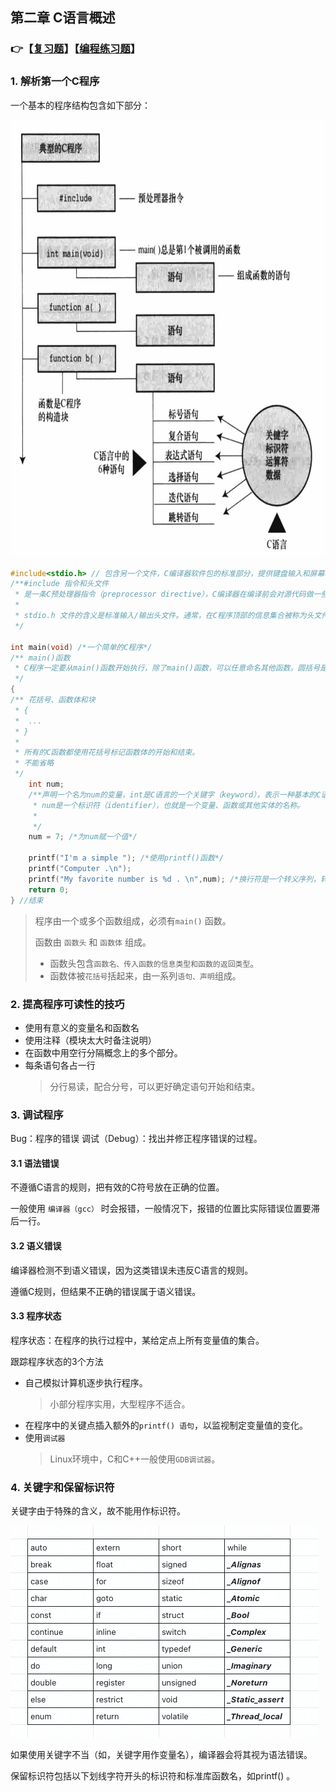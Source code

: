 ## 第二章 C语言概述

### 👉【[复习题](./复习题.md)】【[编程练习题](./编程题.md)】

### 1. 解析第一个C程序
一个基本的程序结构包含如下部分：

<img src ="./img/C程序的结构.png" height="700" width="800" />

```c
#include<stdio.h> // 包含另一个文件，C编译器软件包的标准部分，提供键盘输入和屏幕输出的支持。
/**#include 指令和头文件
 * 是一条C预处理器指令（preprocessor directive），C编译器在编译前会对源代码做一些准备，即预处理（preprocessing）。
 *
 * stdio.h 文件的含义是标准输入/输出头文件。通常，在C程序顶部的信息集合被称为头文件（header）。
 */

int main(void) /*一个简单的C程序*/
/** main()函数
 * C程序一定要从main()函数开始执行，除了main()函数，可以任意命名其他函数。圆括号是用于识别main()是一个函数。
 */
{
/** 花括号、函数体和块
 * {
 *  ...
 * }
 * 
 * 所有的C函数都使用花括号标记函数体的开始和结束。
 * 不能省略
 */
    int num; 
    /**声明一个名为num的变量，int是C语言的一个关键字（keyword），表示一种基本的C语言数据类型，
     * num是一个标识符（identifier），也就是一个变量、函数或其他实体的名称。
     * 
     */
    num = 7; /*为num赋一个值*/

    printf("I'm a simple "); /*使用printf()函数*/
    printf("Computer .\n");
    printf("My favorite number is %d . \n",num); /*换行符是一个转义序列，转义序列用于代码难以表示或无法输入的字符，如 \t 代表 Tab键*/
    return 0; 
} //结束
```
> 程序由一个或多个函数组成，必须有`main()` 函数。
> 
> 函数由 `函数头` 和 `函数体` 组成。
> - 函数头包含`函数名、传入函数的信息类型和函数的返回类型`。
> - 函数体被`花括号`括起来，由一系列`语句、声明`组成。

### 2. 提高程序可读性的技巧
- 使用有意义的变量名和函数名
- 使用注释（模块太大时备注说明）
- 在函数中用空行分隔概念上的多个部分。
- 每条语句各占一行
    > 分行易读，配合分号，可以更好确定语句开始和结束。


### 3. 调试程序
Bug：程序的错误
调试（Debug）：找出并修正程序错误的过程。

#### 3.1 语法错误

不遵循C语言的规则，把有效的C符号放在正确的位置。

一般使用 `编译器（gcc）` 时会报错，一般情况下，报错的位置比实际错误位置要滞后一行。

#### 3.2 语义错误

编译器检测不到语义错误，因为这类错误未违反C语言的规则。

遵循C规则，但结果不正确的错误属于语义错误。

#### 3.3 程序状态
程序状态：在程序的执行过程中，某给定点上所有变量值的集合。

跟踪程序状态的3个方法
- 自己模拟计算机逐步执行程序。
    > 小部分程序实用，大型程序不适合。
- 在程序中的关键点插入额外的`printf() 语句`，以监视制定变量值的变化。
- 使用`调试器`
    > Linux环境中，C和C++一般使用`GDB调试器`。

### 4. 关键字和保留标识符

关键字由于特殊的含义，故不能用作标识符。

![](./img/ISOC关键字.png)

如果使用关键字不当（如，关键字用作变量名），编译器会将其视为语法错误。

保留标识符包括以下划线字符开头的标识符和标准库函数名，如printf() 。
